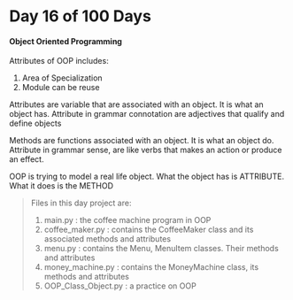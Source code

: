 # Day 16 of 100 Days

#### Object Oriented Programming
Attributes of OOP includes:

1. Area of Specialization 
2. Module can be reuse

Attributes are variable that are associated with an object. It is what an object has.
Attribute in grammar connotation are adjectives that qualify and define objects

Methods are functions associated with an object. It is what an object do. Attribute in grammar sense, 
are like verbs that makes an action or produce an effect.

OOP is trying to model a real life object. What the object has is ATTRIBUTE.
What it does is the METHOD

> Files in this day project are:
> 
>1. main.py : the coffee machine program in OOP
>2. coffee_maker.py : contains the CoffeeMaker class and its associated methods and attributes
>3. menu.py : contains the Menu, MenuItem classes. Their methods and attributes
>4. money_machine.py : contains the MoneyMachine class, its methods and attributes
>5. OOP_Class_Object.py : a practice on OOP